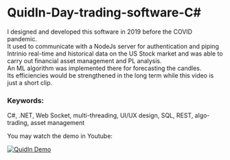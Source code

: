 # QuidIn-Day-trading-software-C#
I designed and developed this software in 2019 before the COVID pandemic.<br>
It used to communicate with a NodeJs server for authentication and piping Intrinio real-time and historical data on the US Stock market and was able to carry out financial asset management and PL analysis.<br> 
An ML algorithm was implemented there for forecasting the candles. <br> 
Its efficiencies would be strengthened in the long term while this video is just a short clip.<br>

<h3>Keywords:</h3> 
C#, .NET, Web Socket, multi-threading, UI/UX design, SQL, REST, algo-trading, asset management <br>


You may watch the demo in Youtube:<br>

[![QuidIn Demo](https://github.com/mshadlou/QuidIn-Day-trading-software/blob/main/QuidIn.jpg)](https://youtu.be/uiuBvsJoAQY)
